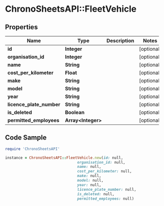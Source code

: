 # ChronoSheetsAPI::FleetVehicle

## Properties

Name | Type | Description | Notes
------------ | ------------- | ------------- | -------------
**id** | **Integer** |  | [optional] 
**organisation_id** | **Integer** |  | [optional] 
**name** | **String** |  | [optional] 
**cost_per_kilometer** | **Float** |  | [optional] 
**make** | **String** |  | [optional] 
**model** | **String** |  | [optional] 
**year** | **String** |  | [optional] 
**licence_plate_number** | **String** |  | [optional] 
**is_deleted** | **Boolean** |  | [optional] 
**permitted_employees** | **Array&lt;Integer&gt;** |  | [optional] 

## Code Sample

```ruby
require 'ChronoSheetsAPI'

instance = ChronoSheetsAPI::FleetVehicle.new(id: null,
                                 organisation_id: null,
                                 name: null,
                                 cost_per_kilometer: null,
                                 make: null,
                                 model: null,
                                 year: null,
                                 licence_plate_number: null,
                                 is_deleted: null,
                                 permitted_employees: null)
```


